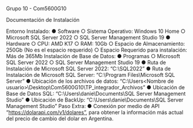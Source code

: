 Grupo 10 - Com5600G10

Documentación de Instalación

Entorno Instalado:
  ● Software
    ○ Sistema Operativo: Windows 10 Home
    ○ Microsoft SQL Server 2022
    ○ SQL Server Management Studio 19
  ● Hardware
    ○ CPU: AMD K17
    ○ RAM: 10Gb
    ○ Espacio de Almacenamiento: 250Gb (No es el espacio requerido)
    ○ Espacio Requerido para instalación: Más de 365Mb
Instalación de Base de Datos:
  ● Programas
    ○ Microsoft SQL Server 2022
    ○ SQL Server Management Studio 19
  ● Ruta de Instalación de Microsoft SQL Server 2022:
    “C:\SQL2022”
  ● Ruta de Instalación de Microsoft SQL Server:
    “C:\Program Files\Microsoft SQL Server”
  ● Ubicación de los archivos de datos:
    “C:\Users\<Nombre de usuario>\Desktop\Com5600G10\TP_integrador_Archivos”
  ● Ubicación de Base de Datos SQL:
    “C:\Users\danie\Documents\SQL Server Management Studio”
  ● Ubicación de BackUp:
    “C:\Users\danie\Documents\SQL Server Management Studio”
Paso Extra:
  ● Conexión por medio de API “https://dolarapi.com/v1/dolares”, para obtener la información más actual del precio de cambio del dolar en Argentina.
